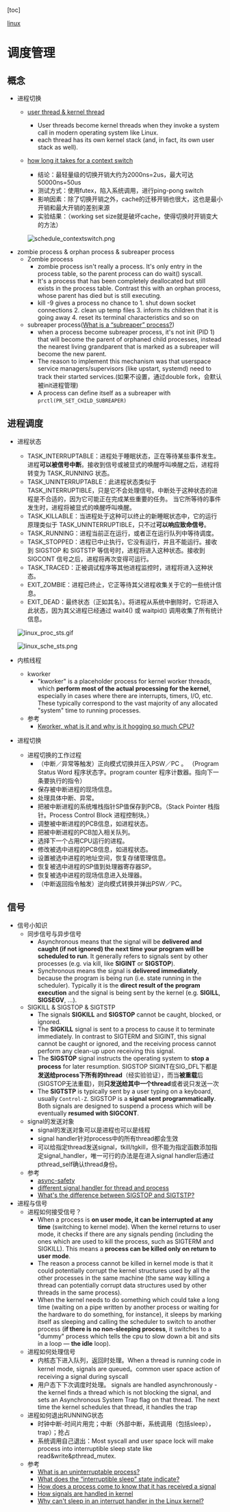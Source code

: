 
[toc]

[linux](./linux.md)

# 调度管理

## 概念

* 进程切换
    * [user thread & kernel thread](https://stackoverflow.com/questions/12911841/kernel-stack-and-user-space-stack)
        * User threads become kernel threads when they invoke a system call in modern operating system like Linux.
        * each thread has its own kernel stack (and, in fact, its own user stack as well).
    * [how long it takes for a context switch](http://blog.tsunanet.net/2010/11/how-long-does-it-take-to-make-context.html)
        * 结论：最轻量级的切换开销大约为2000ns=2us，最大可达50000ns=50us
        * 测试方式：使用futex，陷入系统调用，进行ping-pong switch
        * 影响因素：除了切换开销之外，cache的迁移开销也很大，这也是最小开销和最大开销的差别来源
        * 实验结果：（working set size就是破坏cache，使得切换时开销变大的方法）
        
        ![schedule_contextswitch.png](./data/linux/schedule_contextswitch.png)
* zombie process & orphan process & subreaper process
    * Zombie process
        * zombie process isn't really a process. It's only entry in the process table, so the parent process can do wait() syscall.
        * It's a process that has been completely deallocated but still exists in the process table. Contrast this with an orphan process, whose parent has died but is still executing.
        * kill -9 gives a process no chance to 1. shut down socket connections 2. clean up temp files 3. inform its children that it is going away 4. reset its terminal characteristics and so on
    * subreaper process([What is a “subreaper” process?](https://unix.stackexchange.com/questions/250153/what-is-a-subreaper-process))
        * when a process become subreaper process, it's not init (PID 1) that will become the parent of orphaned child processes, instead the nearest living grandparent that is marked as a subreaper will become the new parent.
        * The reason to implement this mechanism was that userspace service managers/supervisors (like upstart, systemd) need to track their started services.(如果不设置，通过double fork，会默认被init进程管理)
        * A process can define itself as a subreaper with `prctl(PR_SET_CHILD_SUBREAPER)`

## 进程调度

* 进程状态
    * TASK_INTERRUPTABLE：进程处于睡眠状态，正在等待某些事件发生。进程**可以被信号中断**。接收到信号或被显式的唤醒呼叫唤醒之后，进程将转变为 TASK_RUNNING 状态。
    * TASK_UNINTERRUPTABLE：此进程状态类似于 TASK_INTERRUPTIBLE，只是它不会处理信号。中断处于这种状态的进程是不合适的，因为它可能正在完成某些重要的任务。 当它所等待的事件发生时，进程将被显式的唤醒呼叫唤醒。
    * TASK_KILLABLE：当进程处于这种可以终止的新睡眠状态中，它的运行原理类似于 TASK_UNINTERRUPTIBLE，只不过**可以响应致命信号**。
    * TASK_RUNNING：进程当前正在运行，或者正在运行队列中等待调度。
    * TASK_STOPPED：进程已中止执行，它没有运行，并且不能运行。接收到 SIGSTOP 和 SIGTSTP 等信号时，进程将进入这种状态。接收到 SIGCONT 信号之后，进程将再次变得可运行。
    * TASK_TRACED：正被调试程序等其他进程监控时，进程将进入这种状态。
    * EXIT_ZOMBIE：进程已终止，它正等待其父进程收集关于它的一些统计信息。
    * EXIT_DEAD：最终状态（正如其名）。将进程从系统中删除时，它将进入此状态，因为其父进程已经通过 wait4() 或 waitpid() 调用收集了所有统计信息。

    ![linux_proc_sts.gif](./data/linux/linux_proc_sts.gif)

    ![linux_sche_sts.png](./data/linux/linux_sche_sts.png)

* 内核线程
    * kworker
        * "kworker" is a placeholder process for kernel worker threads, which **perform most of the actual processing for the kernel**, especially in cases where there are interrupts, timers, I/O, etc. These typically correspond to the vast majority of any allocated "system" time to running processes.
    * 参考
        * [Kworker, what is it and why is it hogging so much CPU?](https://askubuntu.com/questions/33640/kworker-what-is-it-and-why-is-it-hogging-so-much-cpu)

* 进程切换
    * 进程切换的工作过程
        * （中断／异常等触发）正向模式切换并压入PSW／PC 。 （Program Status Word 程序状态字。program counter 程序计数器。指向下一条要执行的指令）
        * 保存被中断进程的现场信息。
        * 处理具体中断、异常。
        * 把被中断进程的系统堆栈指针SP值保存到PCB。（Stack Pointer 栈指针。Process Control Block 进程控制块。）
        * 调整被中断进程的PCB信息，如进程状态。
        * 把被中断进程的PCB加入相关队列。
        * 选择下一个占用CPU运行的进程。
        * 修改被选中进程的PCB信息，如进程状态。
        * 设置被选中进程的地址空间，恢复存储管理信息。
        * 恢复被选中进程的SP值到处理器寄存器SP。
        * 恢复被选中进程的现场信息进入处理器。
        * （中断返回指令触发）逆向模式转换并弹出PSW／PC。

## 信号

* 信号小知识
    * 同步信号与异步信号
        * Asynchronous means that the signal will be **delivered and caught (if not ignored) the next time your program will be scheduled to run**. It generally refers to signals sent by other processes (e.g. via kill, like **SIGINT** or **SIGSTOP**).
        * Synchronous means the signal is **delivered immediately**, because the program is being run (i.e. state running in the scheduler). Typically it is the **direct result of the program execution** and the signal is being sent by the kernel (e.g. **SIGILL**, **SIGSEGV**, ...).
    * SIGKILL & SIGSTOP & SIGTSTP
        * The signals **SIGKILL** and **SIGSTOP** cannot be caught, blocked, or ignored.
        * The **SIGKILL** signal is sent to a process to cause it to terminate immediately. In contrast to SIGTERM and SIGINT, this signal cannot be caught or ignored, and the receiving process cannot perform any clean-up upon receiving this signal.
        * The **SIGSTOP** signal instructs the operating system to **stop a process** for later resumption. SIGSTOP SIGINT在SIG_DFL下都是**发送给process下所有的thread**（经实验验证），而当**被重载**后(SIGSTOP无法重载)，则**只发送给其中一个thread**或者说只发送一次
        * The **SIGTSTP** is typically sent by a user typing on a keyboard, usually `Control-Z`. SIGSTOP is a **signal sent programmatically**. Both signals are designed to suspend a process which will be eventually **resumed with SIGCONT**.
    * signal的发送对象
        * signal的发送对象可以是进程也可以是线程
        * signal handler针对process中的所有thread都会生效
        * 可以给指定thread发送signal，tkill/tgkill，但不能为指定函数添加指定signal_handler，唯一可行的办法是在进入signal handler后通过pthread_self确认thread身份。
    * 参考
        * [async-safety](./linux.md#async-safety)
        * [different signal handler for thread and process](https://stackoverflow.com/questions/7296923/different-signal-handler-for-thread-and-process-is-it-possible)
        * [What's the difference between SIGSTOP and SIGTSTP?](https://stackoverflow.com/questions/11886812/whats-the-difference-between-sigstop-and-sigtstp)
* 进程与信号
    * 进程如何接受信号？
        * When a process is **on user mode, it can be interrupted at any time** (switching to kernel mode). When the kernel returns to user mode, it checks if there are any signals pending (including the ones which are used to kill the process, such as SIGTERM and SIGKILL). This means a **process can be killed only on return to user mode**.
        * The reason a process cannot be killed in kernel mode is that it could potentially corrupt the kernel structures used by all the other processes in the same machine (the same way killing a thread can potentially corrupt data structures used by other threads in the same process).
        * When the kernel needs to do something which could take a long time (waiting on a pipe written by another process or waiting for the hardware to do something, for instance), it sleeps by marking itself as sleeping and calling the scheduler to switch to another process (**if there is no non-sleeping process**, it switches to a "dummy" process which tells the cpu to slow down a bit and sits in a loop — **the idle** loop).
    * 进程如何处理信号
        * 内核态下进入队列，返回时处理。When a thread is running code in kernel mode, signals are queued。common user space action of receiving a signal during syscall
        * 用户态下下次调度时处理。 signals are handled asynchronously - the kernel finds a thread which is not blocking the signal, and sets an Asynchronous System Trap flag on that thread. The next time the kernel schedules that thread, it handles the trap
    * 进程如何退出RUNNING状态
        * 时钟中断-时间片用完；中断（外部中断，系统调用（包括sleep），trap）；抢占
        * 系统调用自己退出：Most syscall and user space lock will make process into interruptible sleep state like read&write&pthread_mutex.
    * 参考
        * [What is an uninterruptable process?](https://stackoverflow.com/questions/223644/what-is-an-uninterruptible-process)
        * [What does the “interruptible sleep” state indicate?](https://unix.stackexchange.com/questions/96797/what-does-the-interruptible-sleep-state-indicate)
        * [How does a process come to know that it has received a signal](https://stackoverflow.com/questions/1860175/how-does-a-process-come-to-know-that-it-has-received-a-signal)
        * [How signals are handled in kernel](https://unix.stackexchange.com/questions/355280/how-signals-are-handled-in-kernel)
        * [Why can't sleep in an interrupt handler in the Linux kernel?](https://www.quora.com/Why-cant-you-sleep-in-an-interrupt-handler-in-the-Linux-kernel-Is-this-true-of-all-OS-kernels)